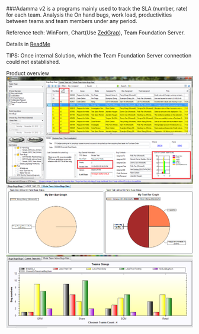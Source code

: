###Adamma v2 is a programs mainly used to track the SLA (number, rate) for each team. Analysis the On hand bugs, work load, productivities between teams and team members under any period. 

Reference tech: WinForm, Chart(Use [ZedGrap](https://sourceforge.net/projects/zedgraph/files/)), Team Foundation Server.

Details in [ReadMe](https://github.com/wangpengzheng/Adamma/blob/master/ReadMe.docx)

TIPS: Once internal Solution, which the Team Foundation Server connection could not established.

Product overview
![](https://github.com/wangpengzheng/Adamma/blob/master/Pics/1.png)
![](https://github.com/wangpengzheng/Adamma/blob/master/Pics/2.png)
![](https://github.com/wangpengzheng/Adamma/blob/master/Pics/3.png)
